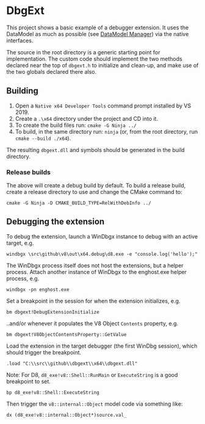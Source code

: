 # DbgExt
This project shows a basic example of a debugger extension. It uses the DataModel
as much as possible (see [DataModel Manager]) via the native interfaces.

The source in the root directory is a generic starting point for implementation.
The custom code should implement the two methods declared near the top of
`dbgext.h` to initialize and clean-up, and make use of the two globals declared
there also.

## Building

1. Open a `Native x64 Developer Tools` command prompt installed by VS 2019.
2. Create a `.\x64` directory under the project and CD into it.
3. To create the build files run: `cmake -G Ninja ../`
4. To build, in the same directory run: `ninja` (or, from the root directory, run `cmake --build ./x64`).

The resulting `dbgext.dll` and symbols should be generated in the build directory.

### Release builds

The above will create a debug build by default. To build a release build, create
a release directory to use and change the CMake command to:

`cmake -G Ninja -D CMAKE_BUILD_TYPE=RelWithDebInfo ../`

## Debugging the extension

To debug the extension, launch a WinDbgx instance to debug with an active target, e.g.

`windbgx \src\github\v8\out\x64.debug\d8.exe -e "console.log('hello');"`

The WinDbgx process itself does not host the extensions, but a helper process.
Attach another instance of WinDbgx to the enghost.exe helper process, e.g.

`windbgx -pn enghost.exe`

Set a breakpoint in the session for when the extension initializes, e.g.

`bm dbgext!DebugExtensionInitialize`

..and/or whenever it populates the V8 Object `Contents` property, e.g.

`bm dbgext!V8ObjectContentsProperty::GetValue`

Load the extension in the target debugger (the first WinDbg session), which should trigger the breakpoint.

`.load "C:\\src\\github\\dbgext\\x64\\dbgext.dll"`

Note: For D8, `d8_exe!v8::Shell::RunMain` or `ExecuteString` is a good breakpoint to set.

`bp d8_exe!v8::Shell::ExecuteString`

Then trigger the `v8::internal::Object` model code via something like:

`dx (d8_exe!v8::internal::Object*)source.val_`

[DataModel Manager]: https://docs.microsoft.com/en-us/windows-hardware/drivers/debugger/data-model-cpp-overview
